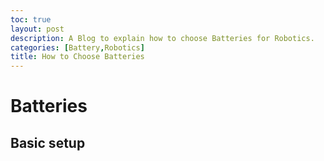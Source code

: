 ```yaml
---
toc: true
layout: post
description: A Blog to explain how to choose Batteries for Robotics.
categories: [Battery,Robotics]
title: How to Choose Batteries
---
```

# Batteries

## Basic setup

